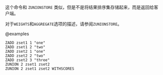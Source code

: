 这个命令和 `ZUNIONSTORE` 类似，但是不是将结果排序集存储起来，而是返回给客户端。

对于`WEIGHTS`和`AGGREGATE`选项的描述，请参阅`ZUNIONSTORE`。

@examples

```cli
ZADD zset1 1 "one"
ZADD zset1 2 "two"
ZADD zset2 1 "one"
ZADD zset2 2 "two"
ZADD zset2 3 "three"
ZUNION 2 zset1 zset2
ZUNION 2 zset1 zset2 WITHSCORES
```
